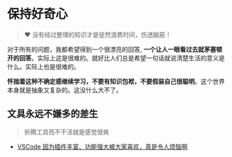 # 保持好奇心

> ❤️ 没有经过整理的知识才是徒然浪费时间，伤透脑筋！

对于所有的问题，我都希望得到一个很漂亮的回答, **一个让人一眼看过去就茅塞顿开的回答**。实际上这是很难的。就好比人们总是希望一句话就说清楚生活的意义是什么。实际上也是很难的。

**怀揣着这种不确定感继续学习，不要有知识包袱，不要假装自己很聪明**。这个世界本身就是抽象又复杂的。这没什么大不了。

## 文具永远不嫌多的差生

> 折腾工具而不干活就是感觉很爽

- [VSCode 因为插件丰富、功能强大被大家喜欢，真是令人烦恼啊](https://chuenwei0129.github.io/blog/vscode/my-vscode-config)
